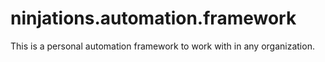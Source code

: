 # ninjations.automation.framework
This is a personal automation framework to work with in any organization.

